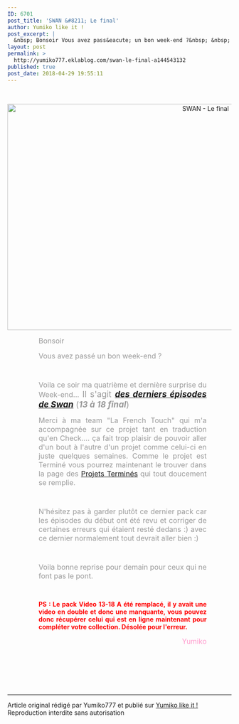 ```yaml
---
ID: 6701
post_title: 'SWAN &#8211; Le final'
author: Yumiko like it !
post_excerpt: |
  &nbsp; Bonsoir Vous avez pass&eacute; un bon week-end ?&nbsp; &nbsp; Voila ce soir ma quatri&egrave;me et derni&egrave;re surprise du Week-end...&nbsp; Il s'agit des derniers &eacute;pisodes de Swan &nbsp; ( 13 &agrave; 18 final ) Merci &agrave; ma team "La French Touch" qui m'a accompagn&eacute;e&nbsp;sur ce projet tant en traduction qu'en Check.... &ccedil;a fait...
layout: post
permalink: >
  http://yumiko777.eklablog.com/swan-le-final-a144543132
published: true
post_date: 2018-04-29 19:55:11
---
```

<p>&nbsp;</p>
<p style="text-align: center;"><img src="https://united-subs.dearclouds.com/wp-content/uploads/2018/05/dc2a655b7361c258efc16d8f51e94556.jpg" alt="SWAN - Le final" width="875" height="509"/></p>
<div style="float: center; width: 75%; margin-left: 70px;">
<p style="text-align: justify;"><span style="font-size: 12pt; color: #999999;">Bonsoir</span></p>
<p style="text-align: justify;"><span style="font-size: 12pt; color: #999999;">Vous avez pass&eacute; un bon week-end ?&nbsp;</span></p>
<p style="text-align: justify;">&nbsp;</p>
<p style="text-align: justify;"><span style="font-size: 12pt; color: #999999;">Voila ce soir ma quatri&egrave;me et derni&egrave;re surprise du Week-end...&nbsp;</span><span style="font-size: 14pt;"><span style="color: #999999;">Il s'agit</span> <em><strong><a href="http://yumiko777.eklablog.com/drama-swan-18-18-termine-p1349734">des derniers &eacute;pisodes de Swan</a></strong></em>&nbsp;<span style="color: #999999;">(<em><strong>13 &agrave; 18 final</strong></em>)</span></span></p>
<p style="text-align: justify;"><span style="font-size: 12pt; color: #999999;">Merci &agrave; ma team "La French Touch" qui m'a accompagn&eacute;e&nbsp;sur ce projet tant en traduction qu'en Check.... &ccedil;a fait trop plaisir de pouvoir aller d'un bout &agrave; l'autre d'un projet comme celui-ci en juste quelques&nbsp;semaines. Comme le projet est Termin&eacute; vous pourrez maintenant le trouver dans la page des <a href="http://yumiko777.eklablog.com/projets-termines-p1347618">Projets Termin&eacute;s</a>&nbsp;qui tout doucement se remplie.</span></p>
<p style="text-align: justify;">&nbsp;</p>
<p style="text-align: justify;"><span style="color: #999999; font-size: medium;">N'h&eacute;sitez pas &agrave; garder&nbsp;plut&ocirc;t ce dernier pack car les &eacute;pisodes du d&eacute;but ont &eacute;t&eacute; revu et corriger de certaines erreurs qui &eacute;taient rest&eacute; dedans :) avec ce dernier normalement tout devrait aller bien :)&nbsp;</span></p>
<p style="text-align: justify;">&nbsp;</p>
<p style="text-align: justify;"><span style="color: #999999; font-size: medium;">Voila bonne reprise pour&nbsp;demain pour ceux qui ne font pas le pont.</span></p>
<p style="text-align: justify;">&nbsp;</p>
<p style="text-align: justify;"><strong><span style="color: #ff0000;">PS : Le pack Video 13-18 A &eacute;t&eacute; remplac&eacute;, il y avait une video en double et donc une manquante, vous pouvez donc r&eacute;cup&eacute;rer celui qui est en ligne maintenant pour compl&eacute;ter votre collection. D&eacute;sol&eacute;e pour l'erreur.</span></strong></p>
<p style="text-align: right;"><span style="font-size: 12pt; color: #ff99cc;">Yumiko</span></p>
<p style="text-align: center;">&nbsp;</p>
</div><br /><br /><br /><hr />Article original rédigé par Yumiko777 et publié sur <a href="http://yumiko777.eklablog.com/">Yumiko like it !</a> <br /> Reproduction interdite sans autorisation